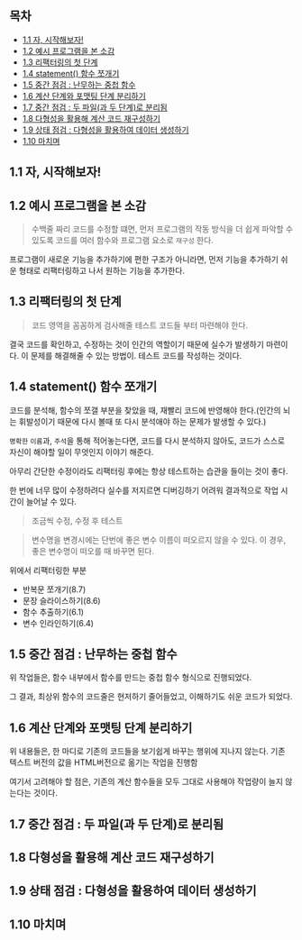 ## 목차

- [1.1 자, 시작해보자!](#1.1-자,-시작해보자!)
- [1.2 예시 프로그램을 본 소감](#1.2-예시-프로그램을-본-소감)
- [1.3 리팩터링의 첫 단계](#1.3-리팩터링의-첫-단계)
- [1.4 statement() 함수 쪼개기](<#1.4-statement()-함수-쪼개기>)
- [1.5 중간 점검 : 난무하는 중첩 함수](#1.5-중간-점검-:-난무하는-중첩-함수)
- [1.6 계산 단계와 포맷팅 단계 분리하기](#.6-계산-단계와-포맷팅-단계-분리하기)
- [1.7 중간 점검 : 두 파일(과 두 단계)로 분리됨](<#1.7-중간-점검-:-두-파일(과-두-단계)로-분리됨>)
- [1.8 다형성을 활용해 계산 코드 재구성하기](#1.8-다형성을-활용해-계산-코드-재구성하기)
- [1.9 상태 점검 : 다형성을 활용하여 데이터 생성하기](#1.9-상태-점검-:-다형성을-활용하여-데이터-생성하기)
- [1.10 마치며](#1.10-마치며)

## 1.1 자, 시작해보자!

## 1.2 예시 프로그램을 본 소감

> 수백줄 짜리 코드를 수정할 떄면, 먼저 프로그램의 작동 방식을 더 쉽게 파악할 수 있도록 코드를 여러 함수와 프로그램 요소로 `재구성` 한다.

프로그램이 새로운 기능을 추가하기에 편한 구조가 아니라면, 먼저 기능을 추가하기 쉬운 형태로 리팩터링하고 나서 원하는 기능을 추가한다.

## 1.3 리팩터링의 첫 단계

> 코드 영역을 꼼꼼하게 검사해줄 테스트 코드들 부터 마련해야 한다.

결국 코드를 확인하고, 수정하는 것이 인간의 역할이기 때문에 실수가 발생하기 마련이다. 이 문제를 해결해줄 수 있는 방법이. 테스트 코드를 작성하는 것이다.

## 1.4 statement() 함수 쪼개기

코드를 분석해, 함수의 쪼갤 부분을 찾았을 때, 재빨리 코드에 반영해야 한다.(인간의 뇌는 휘발성이기 때문에 다시 볼때 또 다시 분석애야 하는 문제가 발생할 수 있다.)

`명확한` `이름`과, `주석`을 통해 적어놓는다면, 코드를 다시 분석하지 않아도, 코드가 스스로 자신이 해야할 일이 무엇인지 이야기 해준다.

아무리 간단한 수정이라도 리팩터링 후에는 항상 테스트하는 습관을 들이는 것이 좋다.

한 번에 너무 많이 수정하려다 실수를 저지르면 디버깅하기 어려워 결과적으로 작업 시간이 늘어날 수 있다.

> 조금씩 수정, 수정 후 테스트

> 변수명을 변경시에는 단번에 좋은 변수 이름이 떠오르지 않을 수 있다. 이 경우, 좋은 변수명이 떠오를 때 바꾸면 된다.

위에서 리팩터링한 부분

- 반복문 쪼개기(8.7)
- 문장 슬라이스하기(8.6)
- 함수 추출하기(6.1)
- 변수 인라인하기(6.4)

## 1.5 중간 점검 : 난무하는 중첩 함수

위 작업들은, 함수 내부에서 함수를 만드는 중첩 함수 형식으로 진행되었다.

그 결과, 최상위 함수의 코드줄은 현저하기 줄어들었고, 이해하기도 쉬운 코드가 되었다.

## 1.6 계산 단계와 포맷팅 단계 분리하기

위 내용들은, 한 마디로 기존의 코드들을 보기쉽게 바꾸는 행위에 지나지 않는다.
기존 텍스트 버전의 값을 HTML버전으로 옮기는 작업을 진행함

여기서 고려해야 할 점은, 기존의 계산 함수들을 모두 그대로 사용해야 작업량이 늘지 않는다는 것이다.

## 1.7 중간 점검 : 두 파일(과 두 단계)로 분리됨

## 1.8 다형성을 활용해 계산 코드 재구성하기

## 1.9 상태 점검 : 다형성을 활용하여 데이터 생성하기

## 1.10 마치며
